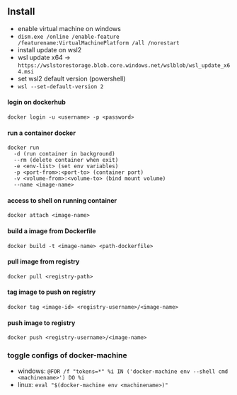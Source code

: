 ## Install
- enable virtual machine on windows
 - `dism.exe /online /enable-feature /featurename:VirtualMachinePlatform /all /norestart`
- install update on wsl2
 - wsl update x64 -> `https://wslstorestorage.blob.core.windows.net/wslblob/wsl_update_x64.msi`
- set wsl2 default version (powershell)
 - `wsl --set-default-version 2`

#### login on dockerhub
`docker login -u <username> -p <password>`

#### run a container docker
```
docker run
  -d (run container in background)
  --rm (delete container when exit)
  -e <env-list> (set env variables)
  -p <port-from>:<port-to> (container port)
  -v <volume-from>:<volume-to> (bind mount volume)
  --name <image-name>
```
#### access to shell on running container
`docker attach <image-name>`

#### build a image from Dockerfile
`docker build -t <image-name> <path-dockerfile>`

#### pull image from registry
`docker pull <registry-path>`

#### tag image to push on registry
`docker tag <image-id> <registry-username>/<image-name>`

#### push image to registry
`docker push <registry-username>/<image-name>`

### toggle configs of docker-machine
- windows: `@FOR /f "tokens=*" %i IN ('docker-machine env --shell cmd <machinename>') DO %i`
- linux: `eval "$(docker-machine env <machinename>)"`
